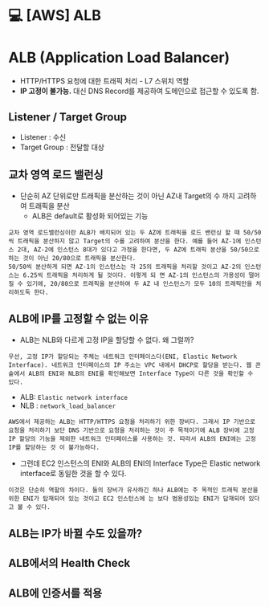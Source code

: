 💻 [AWS] ALB
=================
# ALB (Application Load Balancer)
* HTTP/HTTPS 요청에 대한 트래픽 처리 - L7 스위치 역할
* **IP 고정이 불가능.** 대신 DNS Record를 제공하여 도메인으로 접근할 수 있도록 함.

## Listener / Target Group
* Listener : 수신
* Target Group : 전달할 대상

## 교차 영역 로드 밸런싱
* 단순히 AZ 단위로만 트래픽을 분산하는 것이 아닌 AZ내 Target의 수 까지 고려하여 트래픽을 분산
    * ALB은 default로 활성화 되어있는 기능
```vim    
교차 영역 로드밸런싱이란 ALB가 배치되어 있는 두 AZ에 트래픽을 로드 밴런싱 할 때 50/50씩 트래픽을 분산하지 않고 Target의 수를 고려하여 분산을 한다. 예를 들어 AZ-1에 인스턴스 2대, AZ-2에 인스턴스 8대가 있다고 가정을 한다면, 두 AZ에 트래픽 분산을 50/50으로 하는 것이 아닌 20/80으로 트래픽을 분산한다.
50/50씩 분산하게 되면 AZ-1의 인스턴스는 각 25의 트래픽을 처리할 것이고 AZ-2의 인스턴스는 6.25씩 트래픽을 처리하게 될 것이다. 이렇게 되 면 AZ-1의 인스턴스의 가용성이 떨어질 수 있기에, 20/80으로 트래픽을 분산하여 두 AZ 내 인스턴스가 모두 10의 트래픽만을 처리하도둑 한다.
```

## ALB에 IP를 고정할 수 없는 이유
* ALB는 NLB와 다르게 고정 IP을 할당할 수 없다. 왜 그럴까?
```vim
우선, 고정 IP가 할당되는 주체는 네트워크 인터페이스다(ENI, Elastic Network Interface). 네트워크 인터페이스의 IP 주소는 VPC 내에서 DHCP로 할당을 받는다. 웹 콘솥에서 ALB의 ENI와 NLB의 ENI를 확인해보면 Interface Type이 다른 것을 확인할 수 있다.
```
*  ALB: `Elastic network interface`
*  NLB : `network_load_balancer`

```vim
AWS에서 제공하는 ALB는 HTTP/HTTPS 요청을 처리하기 위한 장비다. 그래서 IP 기반으로 요청을 처리하기 보단 DNS 기반으로 요청을 처리하는 것이 주 목적이기에 ALB 장비에 고정 IP 할당의 기능을 제외한 네트워크 인터페이스를 사용하는 것. 따라서 ALB의 ENI에는 고정 IP를 할당하는 것 이 불가능하다.
```

* 그런데 EC2 인스턴스의 ENI와 ALB의 ENI의 Interface Type은 Elastic network interface로 동일한 것을 할 수 있다.
```vim
이것은 단순히 역할의 차이다. 둘의 장비가 유사하긴 하나 ALB에는 주 목적인 트래픽 분산을 위한 ENI가 탑재되어 있는 것이고 EC2 인스턴스에 는 보다 범용성있는 ENI가 답재되어 있다고 볼 수 있다.
```
## ALB는 IP가 바뀔 수도 있을까?

## ALB에서의 Health Check

## ALB에 인증서를 적용
